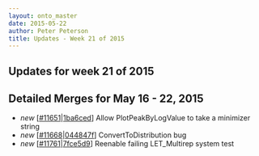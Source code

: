 ```yaml
---
layout: onto_master
date: 2015-05-22
author: Peter Peterson
title: Updates - Week 21 of 2015
---
```

Updates for week 21 of 2015
---------------------------

Detailed Merges for May 16 - 22, 2015
-------------------------------------
* *new* \[[#11651](http://trac.mantidproject.org/mantid/ticket/11651)\|[1ba6ced](https://github.com/mantidproject/mantid/commit/1ba6ced5e772eaa55bc144230cd2183b9e83adcf)\] Allow PlotPeakByLogValue to take a minimizer string
* *new* \[[#11668](http://trac.mantidproject.org/mantid/ticket/11668)\|[044847f](https://github.com/mantidproject/mantid/commit/044847fd9ad3f9c1a6fb7c4f7fa081b9e18875d7)\] ConvertToDistribution bug
* *new* \[[#11761](http://trac.mantidproject.org/mantid/ticket/11761)\|[7fce5d9](https://github.com/mantidproject/mantid/commit/7fce5d90bae5275f95d38b7feeadbf4a899a5eca)\] Reenable failing LET_Multirep system test
